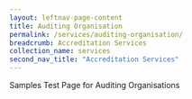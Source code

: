 ```yaml
---
layout: leftnav-page-content
title: Auditing Organisation
permalink: /services/auditing-organisation/
breadcrumb: Accreditation Services
collection_name: services
second_nav_title: "Accreditation Services"
---
```


Samples Test Page for Auditing Organisations

